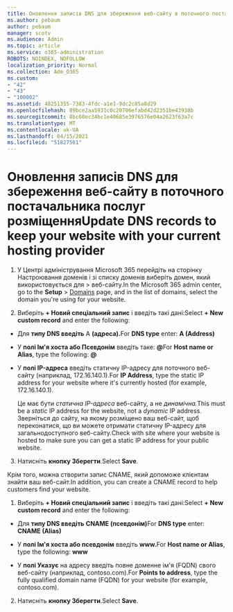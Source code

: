 ```yaml
---
title: Оновлення записів DNS для збереження веб-сайту в поточного постачальника послуг розміщення
ms.author: pebaum
author: pebaum
manager: scotv
ms.audience: Admin
ms.topic: article
ms.service: o365-administration
ROBOTS: NOINDEX, NOFOLLOW
localization_priority: Normal
ms.collection: Adm_O365
ms.custom:
- "42"
- "43"
- "100002"
ms.assetid: 48251355-7383-4fdc-a1e1-9dc2c85a8d29
ms.openlocfilehash: 89bce2aa5931c0c20706efabd42d2351be43938b
ms.sourcegitcommit: 8bc60ec34bc1e40685e3976576e04a2623f63a7c
ms.translationtype: MT
ms.contentlocale: uk-UA
ms.lasthandoff: 04/15/2021
ms.locfileid: "51827561"
---
```

# <a name="update-dns-records-to-keep-your-website-with-your-current-hosting-provider"></a><span data-ttu-id="506fa-102">Оновлення записів DNS для збереження веб-сайту в поточного постачальника послуг розміщення</span><span class="sxs-lookup"><span data-stu-id="506fa-102">Update DNS records to keep your website with your current hosting provider</span></span>

1. <span data-ttu-id="506fa-103">У Центрі адміністрування Microsoft 365 перейдіть на сторінку Настроювання доменів і зі списку доменів виберіть домен, який використовується для  >  [](https://admin.microsoft.com/Adminportal#/Domains) веб-сайту.</span><span class="sxs-lookup"><span data-stu-id="506fa-103">In the Microsoft 365 admin center, go to the **Setup** > [Domains](https://admin.microsoft.com/Adminportal#/Domains) page, and in the list of domains, select the domain you're using for your website.</span></span>

2. <span data-ttu-id="506fa-104">Виберіть **+ Новий спеціальний запис** і введіть такі дані:</span><span class="sxs-lookup"><span data-stu-id="506fa-104">Select **+ New custom record** and enter the following:</span></span>

  - <span data-ttu-id="506fa-105">Для **типу DNS введіть** A **(адреса).**</span><span class="sxs-lookup"><span data-stu-id="506fa-105">For **DNS type** enter: **A (Address)**</span></span>

  - <span data-ttu-id="506fa-106">У **полі Ім'я хоста або Псевдонім** введіть таке: **@**</span><span class="sxs-lookup"><span data-stu-id="506fa-106">For **Host name or Alias**, type the following: **@**</span></span>

  - <span data-ttu-id="506fa-107">У **полі IP-адреса** введіть статичну IP-адресу для поточного веб-сайту (наприклад, 172.16.140.1).</span><span class="sxs-lookup"><span data-stu-id="506fa-107">For **IP Address**, type the static IP address for your website where it's currently hosted (for example, 172.16.140.1).</span></span>

    <span data-ttu-id="506fa-108">Це має бути *статична IP-адреса* веб-сайту, а не *динамічна.*</span><span class="sxs-lookup"><span data-stu-id="506fa-108">This must be a  *static*  IP address for the website, not a  *dynamic*  IP address.</span></span> <span data-ttu-id="506fa-109">Зверніться до сайту, на якому розміщено ваш веб-сайт, щоб переконатися, що ви можете отримати статичну IP-адресу для загальнодоступного веб-сайту.</span><span class="sxs-lookup"><span data-stu-id="506fa-109">Check with site where your website is hosted to make sure you can get a static IP address for your public website.</span></span>

3. <span data-ttu-id="506fa-110">Натисніть **кнопку Зберегти**.</span><span class="sxs-lookup"><span data-stu-id="506fa-110">Select **Save**.</span></span>

<span data-ttu-id="506fa-111">Крім того, можна створити запис CNAME, який допоможе клієнтам знайти ваш веб-сайт.</span><span class="sxs-lookup"><span data-stu-id="506fa-111">In addition, you can create a CNAME record to help customers find your website.</span></span>
  
1. <span data-ttu-id="506fa-112">Виберіть **+ Новий спеціальний запис** і введіть такі дані:</span><span class="sxs-lookup"><span data-stu-id="506fa-112">Select **+ New custom record** and enter the following:</span></span>

  - <span data-ttu-id="506fa-113">Для **типу DNS введіть** **CNAME (псевдонім)**</span><span class="sxs-lookup"><span data-stu-id="506fa-113">For **DNS type** enter: **CNAME (Alias)**</span></span>

  - <span data-ttu-id="506fa-114">У **полі Ім'я хоста або псевдонім** введіть **www.**</span><span class="sxs-lookup"><span data-stu-id="506fa-114">For **Host name or Alias**, type the following: **www**</span></span>

  - <span data-ttu-id="506fa-115">У **полі Указує** на адресу введіть повне доменне ім'я (FQDN) свого веб-сайту (наприклад, contoso.com).</span><span class="sxs-lookup"><span data-stu-id="506fa-115">For **Points to address**, type the fully qualified domain name (FQDN) for your website (for example, contoso.com).</span></span>

2. <span data-ttu-id="506fa-116">Натисніть **кнопку Зберегти**.</span><span class="sxs-lookup"><span data-stu-id="506fa-116">Select **Save**.</span></span>
